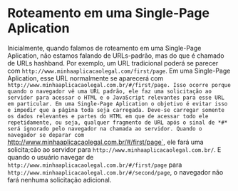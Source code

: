 # Roteamento em uma Single-Page Aplication

Inicialmente, quando falamos de roteamento em uma Single-Page
Aplication, não estamos falando de URLs-padrão, mas do que é chamado de
URLs hashband. Por exemplo, um URL tradicional poderá se parecer com
`http://www.minhaaplicacaolegal.com/first/page`. Em uma Single-Page
Aplication, esse URL normalmente se aparecerá com `http://www.minhaaplicacaolegal.com.br/#/first/page. Isso ocorre porque quando o navegador vê uma URL padrão, ele faz uma solicitação ao servidor para acessar o HTML e o JavaScript relevantes para esse URL em particular. Em uma Single-Page Aplication o objetivo é evitar isso e impedir que a página toda seja carregada. Deve-se carregar somente os dados relevantes e partes do HTML em que de acessar todo ele repetidamente, ou seja, qualquer fragmento de URL após o sinal de *#* será ignorado pelo navegador na chamada ao servidor. Quando o navegador se deparar com `http://www.minhaaplicacaolegal.com.br/#/first/page`, ele fará uma solicita;cão ao servidor para `http://www.minhaaplicacaolegal.com.br/`. E quando o usuário navegar de `http://www.minhaaplicacaolegal.com.br/#/first/page` para `http://www.minhaaplicacaolegal.com.br/#/second/page`, o navegador não fará nenhuma solicitação adicional.
